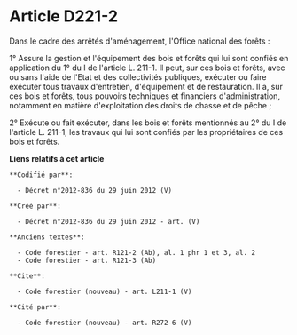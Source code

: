 # Article D221-2

Dans le cadre des arrêtés d'aménagement, l'Office national des forêts :

1° Assure la gestion et l'équipement des bois et forêts qui lui sont confiés en application du 1° du I de l'article L. 211-1.
Il peut, sur ces bois et forêts, avec ou sans l'aide de l'Etat et des collectivités publiques, exécuter ou faire exécuter
tous travaux d'entretien, d'équipement et de restauration. Il a, sur ces bois et forêts, tous pouvoirs techniques et
financiers d'administration, notamment en matière d'exploitation des droits de chasse et de pêche ;

2° Exécute ou fait exécuter, dans les bois et forêts mentionnés au 2° du I de l'article L. 211-1, les travaux qui lui sont
confiés par les propriétaires de ces bois et forêts.

**Liens relatifs à cet article**

	**Codifié par**:

	  - Décret n°2012-836 du 29 juin 2012 (V)

	**Créé par**:

	  - Décret n°2012-836 du 29 juin 2012 - art. (V)

	**Anciens textes**:

	  - Code forestier - art. R121-2 (Ab), al. 1 phr 1 et 3, al. 2
	  - Code forestier - art. R121-3 (Ab)

	**Cite**:

	  - Code forestier (nouveau) - art. L211-1 (V)

	**Cité par**:

	  - Code forestier (nouveau) - art. R272-6 (V)
